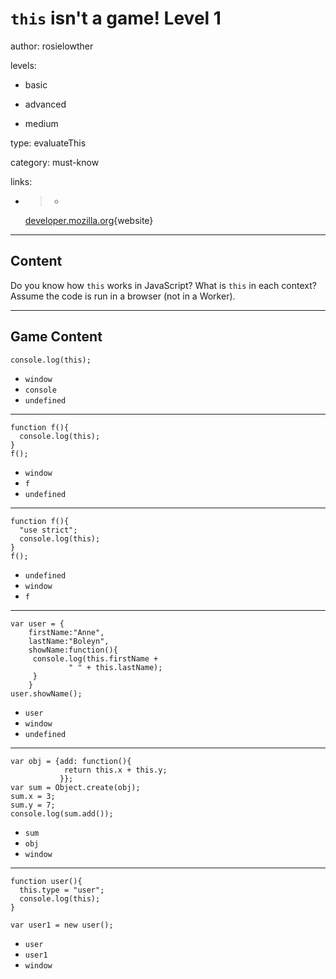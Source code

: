 # `this` isn't a game! Level 1
author: rosielowther

levels:

  - basic

  - advanced

  - medium

type: evaluateThis

category: must-know

links:

  - >-
    [developer.mozilla.org](https://developer.mozilla.org/en-US/docs/Web/JavaScript/Reference/Operators/this){website}

---
## Content

Do you know how `this` works in JavaScript? What is `this` in each context? Assume the code is run in a browser (not in a Worker).

---
## Game Content

```
console.log(this); 
```
* `window`
* `console`
* `undefined`
---
```
function f(){
  console.log(this);
}
f();
```
* `window`
* `f`
* `undefined`
---
```
function f(){
  "use strict";
  console.log(this);
}
f();
```
* `undefined`
* `window`
* `f`
---
```
var user = {
    firstName:"Anne",
    lastName:"Boleyn",
    showName:function(){
     console.log(this.firstName + 
             " " + this.lastName);
     }
    }
user.showName();
```
* `user`
* `window`
* `undefined`
---
```
var obj = {add: function(){
            return this.x + this.y;
           }};
var sum = Object.create(obj);
sum.x = 3;
sum.y = 7;
console.log(sum.add());
```
* `sum`
* `obj`
* `window`
---
```
function user(){
  this.type = "user";
  console.log(this);
}

var user1 = new user();
```
* `user`
* `user1`
* `window`
